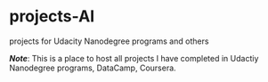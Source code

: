 # projects-AI
projects for Udacity Nanodegree programs and others

***Note***: This is a place to host all projects I have completed in Udactiy Nanodegree programs, DataCamp, Coursera.
